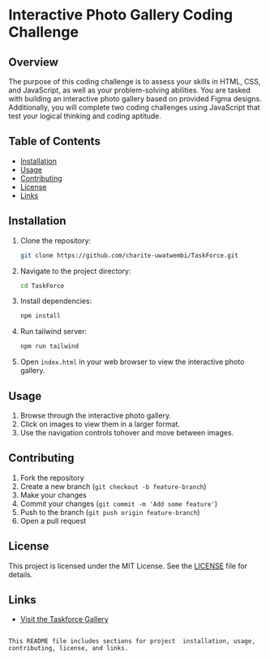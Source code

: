 
# Interactive Photo Gallery Coding Challenge

## Overview

The purpose of this coding challenge is to assess your skills in HTML, CSS, and JavaScript, as well as your problem-solving abilities. You are tasked with building an interactive photo gallery based on provided Figma designs. Additionally, you will complete two coding challenges using JavaScript that test your logical thinking and coding aptitude.

## Table of Contents

- [Installation](#installation)
- [Usage](#usage)
- [Contributing](#contributing)
- [License](#license)
- [Links](#links)

## Installation

1. Clone the repository:
   ```bash
   git clone https://github.com/charite-uwatwembi/TaskForce.git
   ```
2. Navigate to the project directory:
   ```bash
   cd TaskForce
   ```
3. Install dependencies:
   ```bash
   npm install
   ```

4. Run tailwind server:
   ```bash
   npm run tailwind
   ```
5. Open `index.html` in your web browser to view the interactive photo gallery.

## Usage

1. Browse through the interactive photo gallery.
2. Click on images to view them in a larger format.
3. Use the navigation controls tohover and move between images.

## Contributing

1. Fork the repository
2. Create a new branch (`git checkout -b feature-branch`)
3. Make your changes
4. Commit your changes (`git commit -m 'Add some feature'`)
5. Push to the branch (`git push origin feature-branch`)
6. Open a pull request

## License

This project is licensed under the MIT License. See the [LICENSE](LICENSE) file for details.

## Links

- [Visit the Taskforce Gallery](https://taskforcegallery.netlify.app/)
```

This README file includes sections for project  installation, usage, contributing, license, and links.